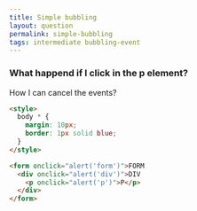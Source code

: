 ```yaml
---
title: Simple bubbling
layout: question
permalink: simple-bubbling
tags: intermediate bubbling-event
---
```


### What happend if I click in the p element?
How I can cancel the events?

```html
<style>
  body * {
    margin: 10px;
    border: 1px solid blue;
  }
</style>

<form onclick="alert('form')">FORM
  <div onclick="alert('div')">DIV
    <p onclick="alert('p')">P</p>
  </div>
</form>
```
